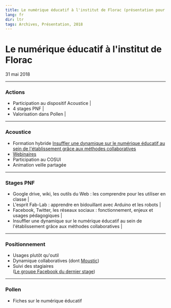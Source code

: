 ```yaml
---
title: Le numérique éducatif à l'institut de Florac (présentation pour la DGER - 2018)
lang: fr
dir: ltr
tags: Archives, Présentation, 2018
---
```

# Le numérique éducatif à l'institut de Florac
31 mai 2018

---
### Actions

* Participation au dispositif Acoustice |
* 4 stages PNF |
* Valorisation dans Pollen |

---

### Acoustice
* Formation hybride [Insuffler une dynamique sur le numérique éducatif au sein de l'établissement grâce aux méthodes collaboratives](http://acoustice.educagri.fr/course/view.php?id=237&section=2) 
* [Webinaires](https://www.youtube.com/channel/UCFDlN0OtatkpKvU2hegv65w) 
* Participation au COSUI
* Animation veille partagée

---

### Stages PNF
* Google drive, wiki, les outils du Web : les comprendre pour les utiliser en classe |
* L'esprit Fab-Lab : apprendre en bidouillant avec Arduino et les robots |
* Facebook, Twitter, les réseaux sociaux : fonctionnement, enjeux et usages pédagogiques |
* Insuffler une dynamique sur le numérique éducatif au sein de l'établissement grâce aux méthodes collaboratives |

---

### Positionnement
* Usages plutôt qu'outil
* Dynamique collaboratives (dont [Moustic](http://moustic.info/2017))
* Suivi des stagiaires  
 ([Le groupe Facebook du dernier stage](https://www.facebook.com/groups/florac2018/)) 
 

---
### Pollen
* Fiches sur le numérique éducatif






